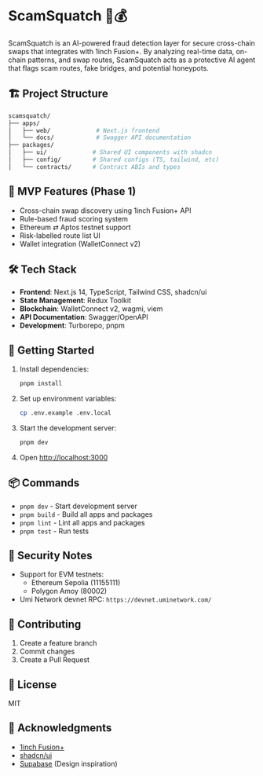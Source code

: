 # ScamSquatch 🚫💰

ScamSquatch is an AI-powered fraud detection layer for secure cross-chain swaps that integrates with 1inch Fusion+. By analyzing real-time data, on-chain patterns, and swap routes, ScamSquatch acts as a protective AI agent that flags scam routes, fake bridges, and potential honeypots.

## 🏗 Project Structure

```bash
scamsquatch/
├── apps/
│   ├── web/             # Next.js frontend
│   └── docs/            # Swagger API documentation
├── packages/
│   ├── ui/             # Shared UI components with shadcn
│   ├── config/         # Shared configs (TS, tailwind, etc)
│   └── contracts/      # Contract ABIs and types
```

## 🚀 MVP Features (Phase 1)

- Cross-chain swap discovery using 1inch Fusion+ API
- Rule-based fraud scoring system
- Ethereum ⇄ Aptos testnet support
- Risk-labelled route list UI
- Wallet integration (WalletConnect v2)

## 🛠 Tech Stack

- **Frontend**: Next.js 14, TypeScript, Tailwind CSS, shadcn/ui
- **State Management**: Redux Toolkit
- **Blockchain**: WalletConnect v2, wagmi, viem
- **API Documentation**: Swagger/OpenAPI
- **Development**: Turborepo, pnpm

## 🏁 Getting Started

1. Install dependencies:
   ```bash
   pnpm install
   ```

2. Set up environment variables:
   ```bash
   cp .env.example .env.local
   ```

3. Start the development server:
   ```bash
   pnpm dev
   ```

4. Open [http://localhost:3000](http://localhost:3000)

## 📦 Commands

- `pnpm dev` - Start development server
- `pnpm build` - Build all apps and packages
- `pnpm lint` - Lint all apps and packages
- `pnpm test` - Run tests

## 🔐 Security Notes

- Support for EVM testnets:
  - Ethereum Sepolia (11155111)
  - Polygon Amoy (80002)
- Umi Network devnet RPC: `https://devnet.uminetwork.com/`

## 🤝 Contributing

1. Create a feature branch
2. Commit changes
3. Create a Pull Request

## 📄 License

MIT

## 🙏 Acknowledgments

- [1inch Fusion+](https://portal.1inch.dev/documentation/apis/swap/fusion-plus/introduction)
- [shadcn/ui](https://ui.shadcn.com)
- [Supabase](https://supabase.com) (Design inspiration)
